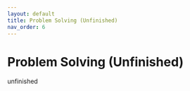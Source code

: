 ```yaml
---
layout: default
title: Problem Solving (Unfinished)
nav_order: 6
---
```


# Problem Solving (Unfinished)

unfinished